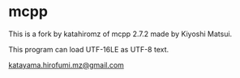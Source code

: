 # mcpp

This is a fork by katahiromz of mcpp 2.7.2 made by Kiyoshi Matsui.

This program can load UTF-16LE as UTF-8 text.

katayama.hirofumi.mz@gmail.com

